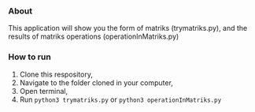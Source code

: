 ### About
This application will show you the form of matriks (trymatriks.py), and the results of matriks operations (operationInMatriks.py)
### How to run
1. Clone this respository,
2. Navigate to the folder cloned in your computer,
3. Open terminal,
4. Run `python3 trymatriks.py` or `python3 operationInMatriks.py`
